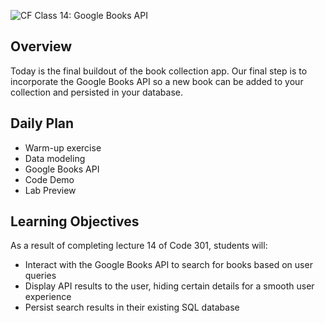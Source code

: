 ![CF](https://i.imgur.com/7v5ASc8.png) Class 14: Google Books API

## Overview

Today is the final buildout of the book collection app. Our final step is to incorporate the Google Books API so a new book can be added to your collection and persisted in your database.

## Daily Plan

- Warm-up exercise
- Data modeling
- Google Books API
- Code Demo
- Lab Preview

## Learning Objectives

<!--
	ABCD:
	  Audience: Program participants
	  Behavior: Expected learning/behavior changes/results
	  Condition:
	    Circumstances that lead to change/result
	    When change/result are expected to occur
	  Degree: How much change occurs (%) for how many participants (#)
	-->

As a result of completing lecture 14 of Code 301, students will:
- Interact with the Google Books API to search for books based on user queries
- Display API results to the user, hiding certain details for a smooth user experience
- Persist search results in their existing SQL database
